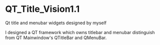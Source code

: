 # QT_Title_Vision1.1

Qt title and menubar widgets designed by myself

I designed a QT framework which owns titlebar and menubar distinguish from QT Mainwindow's QTitleBar and QMenuBar.
